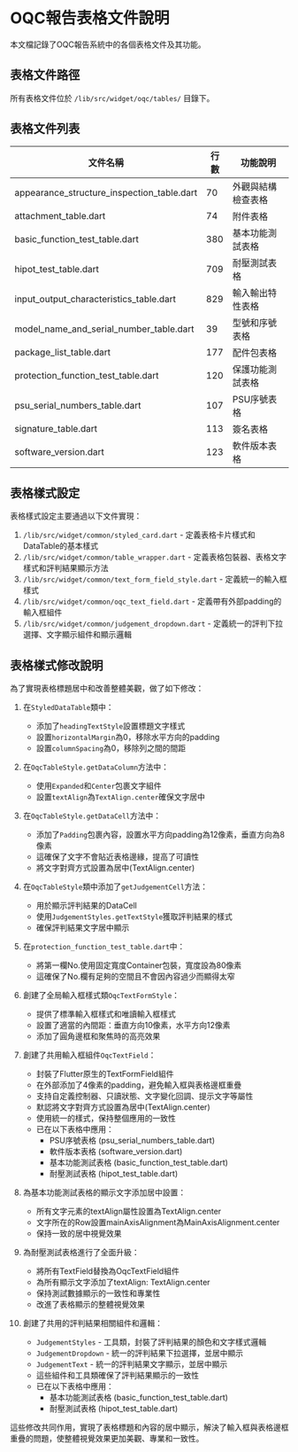 # OQC報告表格文件說明

本文檔記錄了OQC報告系統中的各個表格文件及其功能。

## 表格文件路徑

所有表格文件位於 `/lib/src/widget/oqc/tables/` 目錄下。

## 表格文件列表

| 文件名稱 | 行數 | 功能說明 |
|---------|-----|---------|
| appearance_structure_inspection_table.dart | 70 | 外觀與結構檢查表格 |
| attachment_table.dart | 74 | 附件表格 |
| basic_function_test_table.dart | 380 | 基本功能測試表格 |
| hipot_test_table.dart | 709 | 耐壓測試表格 |
| input_output_characteristics_table.dart | 829 | 輸入輸出特性表格 |
| model_name_and_serial_number_table.dart | 39 | 型號和序號表格 |
| package_list_table.dart | 177 | 配件包表格 |
| protection_function_test_table.dart | 120 | 保護功能測試表格 |
| psu_serial_numbers_table.dart | 107 | PSU序號表格 |
| signature_table.dart | 113 | 簽名表格 |
| software_version.dart | 123 | 軟件版本表格 |

## 表格樣式設定

表格樣式設定主要通過以下文件實現：

1. `/lib/src/widget/common/styled_card.dart` - 定義表格卡片樣式和DataTable的基本樣式
2. `/lib/src/widget/common/table_wrapper.dart` - 定義表格包裝器、表格文字樣式和評判結果顯示方法
3. `/lib/src/widget/common/text_form_field_style.dart` - 定義統一的輸入框樣式
4. `/lib/src/widget/common/oqc_text_field.dart` - 定義帶有外部padding的輸入框組件
5. `/lib/src/widget/common/judgement_dropdown.dart` - 定義統一的評判下拉選擇、文字顯示組件和顯示邏輯

## 表格樣式修改說明

為了實現表格標題居中和改善整體美觀，做了如下修改：

1. 在`StyledDataTable`類中：
   - 添加了`headingTextStyle`設置標題文字樣式
   - 設置`horizontalMargin`為0，移除水平方向的padding
   - 設置`columnSpacing`為0，移除列之間的間距

2. 在`OqcTableStyle.getDataColumn`方法中：
   - 使用`Expanded`和`Center`包裹文字組件
   - 設置`textAlign`為`TextAlign.center`確保文字居中

3. 在`OqcTableStyle.getDataCell`方法中：
   - 添加了`Padding`包裹內容，設置水平方向padding為12像素，垂直方向為8像素
   - 這確保了文字不會貼近表格邊緣，提高了可讀性
   - 將文字對齊方式設置為居中(TextAlign.center)

4. 在`OqcTableStyle`類中添加了`getJudgementCell`方法：
   - 用於顯示評判結果的DataCell
   - 使用`JudgementStyles.getTextStyle`獲取評判結果的樣式
   - 確保評判結果文字居中顯示

5. 在`protection_function_test_table.dart`中：
   - 將第一欄No.使用固定寬度Container包裝，寬度設為80像素
   - 這確保了No.欄有足夠的空間且不會因內容過少而顯得太窄

6. 創建了全局輸入框樣式類`OqcTextFormStyle`：
   - 提供了標準輸入框樣式和唯讀輸入框樣式
   - 設置了適當的內間距：垂直方向10像素，水平方向12像素
   - 添加了圓角邊框和聚焦時的高亮效果

7. 創建了共用輸入框組件`OqcTextField`：
   - 封裝了Flutter原生的TextFormField組件
   - 在外部添加了4像素的padding，避免輸入框與表格邊框重疊
   - 支持自定義控制器、只讀狀態、文字變化回調、提示文字等屬性
   - 默認將文字對齊方式設置為居中(TextAlign.center)
   - 使用統一的樣式，保持整個應用的一致性
   - 已在以下表格中應用：
     - PSU序號表格 (psu_serial_numbers_table.dart)
     - 軟件版本表格 (software_version.dart)
     - 基本功能測試表格 (basic_function_test_table.dart)
     - 耐壓測試表格 (hipot_test_table.dart)

8. 為基本功能測試表格的顯示文字添加居中設置：
   - 所有文字元素的textAlign屬性設置為TextAlign.center
   - 文字所在的Row設置mainAxisAlignment為MainAxisAlignment.center
   - 保持一致的居中視覺效果

9. 為耐壓測試表格進行了全面升級：
   - 將所有TextField替換為OqcTextField組件
   - 為所有顯示文字添加了textAlign: TextAlign.center
   - 保持測試數據顯示的一致性和專業性
   - 改進了表格顯示的整體視覺效果

10. 創建了共用的評判結果相關組件和邏輯：
    - `JudgementStyles` - 工具類，封裝了評判結果的顏色和文字樣式邏輯
    - `JudgementDropdown` - 統一的評判結果下拉選擇，並居中顯示
    - `JudgementText` - 統一的評判結果文字顯示，並居中顯示
    - 這些組件和工具類確保了評判結果顯示的一致性
    - 已在以下表格中應用：
      - 基本功能測試表格 (basic_function_test_table.dart)
      - 耐壓測試表格 (hipot_test_table.dart)

這些修改共同作用，實現了表格標題和內容的居中顯示，解決了輸入框與表格邊框重疊的問題，使整體視覺效果更加美觀、專業和一致性。